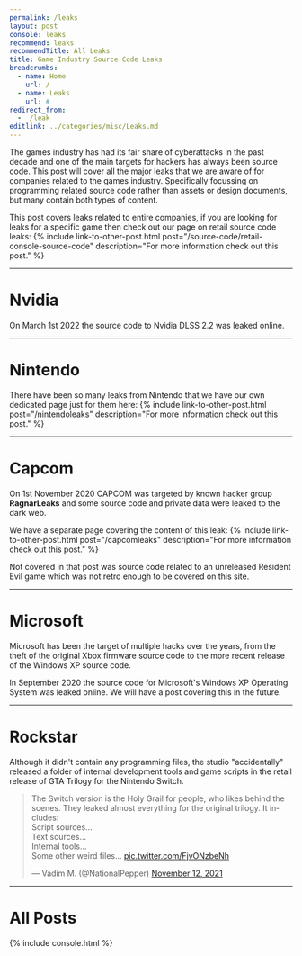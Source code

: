 ```yaml
---
permalink: /leaks
layout: post
console: leaks
recommend: leaks
recommendTitle: All Leaks
title: Game Industry Source Code Leaks
breadcrumbs:
  - name: Home
    url: /
  - name: Leaks
    url: #
redirect_from:
  -  /leak
editlink: ../categories/misc/Leaks.md
---
```


The games industry has had its fair share of cyberattacks in the past decade and one of the main targets for hackers has always been source code. This post will cover all the major leaks that we are aware of for companies related to the games industry. Specifically focussing on programming related source code rather than assets or design documents, but many contain both types of content.

This post covers leaks related to entire companies, if you are looking for leaks for a specific game then check out our page on retail source code leaks:
{% include link-to-other-post.html post="/source-code/retail-console-source-code" description="For more information check out this post." %}


---
# Nvidia
On March 1st 2022 the source code to Nvidia DLSS 2.2 was leaked online.

---
# Nintendo
There have been so many leaks from Nintendo  that we have our own dedicated page just for them here:
{% include link-to-other-post.html post="/nintendoleaks" description="For more information check out this post." %}


---
# Capcom
On 1st November 2020 CAPCOM was targeted by known hacker group **RagnarLeaks** and some source code and private data were leaked to the dark web.

We have a separate page covering the content of this leak:
{% include link-to-other-post.html post="/capcomleaks" description="For more information check out this post." %}

Not covered in that post was source code related to an unreleased Resident Evil game which was not retro enough to be covered on this site.

---
# Microsoft
Microsoft has been the target of multiple hacks over the years, from the theft of the original Xbox firmware source code to the more recent release of the Windows XP source code.

In September 2020 the source code for Microsoft's Windows XP Operating System was leaked online. We will have a post covering this in the future.

---
# Rockstar

Although it didn't contain any programming files, the studio "accidentally" released a folder of internal development tools and game scripts in the retail release of GTA Trilogy for the Nintendo Switch.

<blockquote class="twitter-tweet"><p lang="en" dir="ltr">The Switch version is the Holy Grail for people, who likes behind the scenes. They leaked almost everything for the original trilogy. It includes:<br>Script sources...<br>Text sources...<br>Internal tools...<br>Some other weird files... <a href="https://t.co/FjvONzbeNh">pic.twitter.com/FjvONzbeNh</a></p>&mdash; Vadim M. (@NationalPepper) <a href="https://twitter.com/NationalPepper/status/1459294881139023874?ref_src=twsrc%5Etfw">November 12, 2021</a></blockquote> 

---
# All Posts
<div>

{% include console.html %}
</div>
